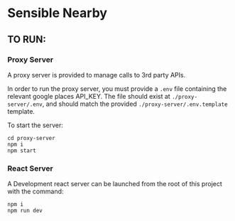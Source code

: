 # Sensible Nearby

## TO RUN:

### Proxy Server

A proxy server is provided to manage calls to 3rd party APIs.

In order to run the proxy server, you must provide a `.env` file containing the relevant google places API_KEY. The file should exist at `./proxy-server/.env`, and should match the provided `./proxy-server/.env.template` template.

To start the server:

```
cd proxy-server
npm i
npm start
```

### React Server

A Development react server can be launched from the root of this project with the command:

```
npm i
npm run dev
```

